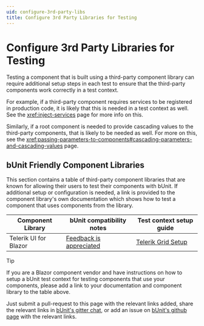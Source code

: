 ```yaml
---
uid: configure-3rd-party-libs
title: Configure 3rd Party Libraries for Testing
---
```


# Configure 3rd Party Libraries for Testing

Testing a component that is built using a third-party component library can require additional setup steps in each test to ensure that the third-party components work correctly in a test context.

For example, if a third-party component requires services to be registered in production code, it is likely that this is needed in a test context as well. See the <xref:inject-services> page for more info on this.

Similarly, if a root component is needed to provide cascading values to the third-party components, that is likely to be needed as well. For more on this, see the <xref:passing-parameters-to-components#cascading-parameters-and-cascading-values> page.

## bUnit Friendly Component Libraries

This section contains a table of third-party component libraries that are known for allowing their users to test their components with bUnit. If additional setup or configuration is needed, a link is provided to the component library's own documentation which shows how to test a component that uses components from the library.

| Component Library | bUnit compatibility notes | Test context setup guide |
| ----------------- | ------------------------- | -------------------------|
| Telerik UI for Blazor | [Feedback is appreciated](https://feedback.telerik.com/blazor) | [Telerik Grid Setup](https://www.telerik.com/blogs/unit-testing-blazor-components-bunit-justmock) |


> [!TIP]
> If you are a Blazor component vendor and have instructions on how to setup a bUnit test context for testing components that use your components, please add a link to your documentation and component library to the table above. 
> 
> Just submit a pull-request to this page with the relevant links added, share the relevant links in [bUnit's gitter chat](https://gitter.im/egil/bunit), or add an issue on [bUnit's github page](https://github.com/egil/razor-components-testing-library/issues) with the relevant links.
<!--stackedit_data:
eyJoaXN0b3J5IjpbLTIwMDQ4NjcyOTRdfQ==
-->